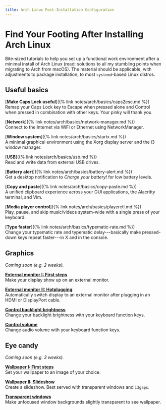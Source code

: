 ```yaml
---
title: Arch Linux Post-Installation Configuration
---
```


# Find Your Footing After Installing Arch Linux

Bite-sized tutorials to help you set up a functional work environment after a minimal install of Arch Linux
(read: solutions to all my stumbling points when migrating to Arch from macOS).
The material should be applicable, with adjustments to package installation, to most `systemd`-based Linux distros.

## Useful basics

[**Make Caps Lock useful**]({% link notes/arch/basics/caps2esc.md %})
<br>
Remap your Caps Lock key to Escape when pressed alone and Control when pressed in combination with other keys.
Your pinky will thank you.

[**Network**]({% link notes/arch/basics/network-manager.md %})
<br>
Connect to the Internet via WiFi or Ethernet using NetworkManager.

[**Window system**]({% link notes/arch/basics/startx.md %})
<br>
A minimal graphical environment using the Xorg display server and the i3 window manager.

[**USB**]({% link notes/arch/basics/usb.md %})
<br>
Read and write data from external USB drives.

[**Battery alert**]({% link notes/arch/basics/battery-alert.md %})
<br>
Get a desktop notification to *Charge your battery!* for low battery levels.

[**Copy and paste**]({% link notes/arch/basics/copy-paste.md %})
<br>
A unified clipboard experience across your GUI applications, the Alacritty terminal, and Vim.

[**Media player control**]({% link notes/arch/basics/playerctl.md %})
<br>
Play, pause, and skip music/videos system-wide with a single press of your keyboard.

[**Type faster**]({% link notes/arch/basics/typematic-rate.md %})
<br>
Change your typematic rate and typematic delay---basically make pressed-down keys repeat faster---in X and in the console.

## Graphics

*Coming soon (e.g. 2 weeks).*

[**External monitor I: First steps**](#)
<br>
Make your display show up on an external monitor.

[**External monitor II: Hotplugging**](#)
<br>
Automatically switch display to an external monitor after plugging in an HDMI or DisplayPort cable.

[**Control backlight brightness**](#)
<br>
Change your backlight brightness with your keyboard function keys.

[**Control volume**](#)
<br>
Change audio volume with your keyboard function keys.

## Eye candy

*Coming soon (e.g. 3 weeks).*

[**Wallpaper I: First steps**](#)
<br>
Set your wallpaper to an image of your choice.

[**Wallpaper II: Slideshow**](#)
<br>
Create a slideshow.
Best served with transparent windows and `i3gaps`.

[**Transparent windows**](#)
<br>
Make unfocused window backgrounds slightly transparent to see wallpaper.
